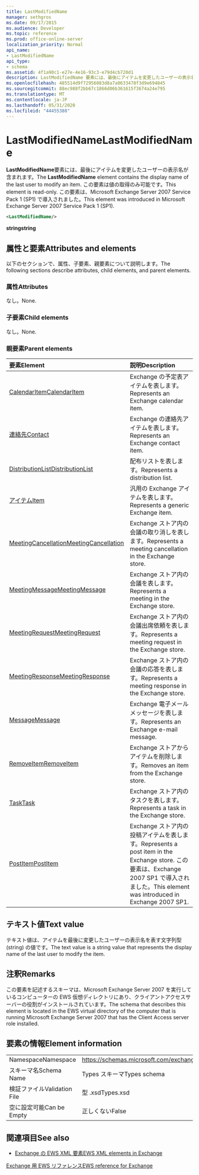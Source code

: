```yaml
---
title: LastModifiedName
manager: sethgros
ms.date: 09/17/2015
ms.audience: Developer
ms.topic: reference
ms.prod: office-online-server
localization_priority: Normal
api_name:
- LastModifiedName
api_type:
- schema
ms.assetid: 4f1a90c1-e27e-4e16-93c3-e79d4cb720d1
description: LastModifiedName 要素には、最後にアイテムを変更したユーザーの表示名が含まれます。 この要素は値の取得のみ可能です。 この要素は、Microsoft Exchange Server 2007 Service Pack 1 (SP1) で導入されました。
ms.openlocfilehash: 485514d9f72956083d8a7a0633478f3d9e694845
ms.sourcegitcommit: 88ec988f2bb67c1866d06b361615f3674a24e795
ms.translationtype: MT
ms.contentlocale: ja-JP
ms.lasthandoff: 05/31/2020
ms.locfileid: "44455388"
---
```

# <a name="lastmodifiedname"></a><span data-ttu-id="a6d6d-105">LastModifiedName</span><span class="sxs-lookup"><span data-stu-id="a6d6d-105">LastModifiedName</span></span>

<span data-ttu-id="a6d6d-106">**LastModifiedName**要素には、最後にアイテムを変更したユーザーの表示名が含まれます。</span><span class="sxs-lookup"><span data-stu-id="a6d6d-106">The **LastModifiedName** element contains the display name of the last user to modify an item.</span></span> <span data-ttu-id="a6d6d-107">この要素は値の取得のみ可能です。</span><span class="sxs-lookup"><span data-stu-id="a6d6d-107">This element is read-only.</span></span> <span data-ttu-id="a6d6d-108">この要素は、Microsoft Exchange Server 2007 Service Pack 1 (SP1) で導入されました。</span><span class="sxs-lookup"><span data-stu-id="a6d6d-108">This element was introduced in Microsoft Exchange Server 2007 Service Pack 1 (SP1).</span></span> 
  
```xml
<LastModifiedName/>
```

 <span data-ttu-id="a6d6d-109">**string**</span><span class="sxs-lookup"><span data-stu-id="a6d6d-109">**string**</span></span>
## <a name="attributes-and-elements"></a><span data-ttu-id="a6d6d-110">属性と要素</span><span class="sxs-lookup"><span data-stu-id="a6d6d-110">Attributes and elements</span></span>

<span data-ttu-id="a6d6d-111">以下のセクションで、属性、子要素、親要素について説明します。</span><span class="sxs-lookup"><span data-stu-id="a6d6d-111">The following sections describe attributes, child elements, and parent elements.</span></span>
  
### <a name="attributes"></a><span data-ttu-id="a6d6d-112">属性</span><span class="sxs-lookup"><span data-stu-id="a6d6d-112">Attributes</span></span>

<span data-ttu-id="a6d6d-113">なし。</span><span class="sxs-lookup"><span data-stu-id="a6d6d-113">None.</span></span>
  
### <a name="child-elements"></a><span data-ttu-id="a6d6d-114">子要素</span><span class="sxs-lookup"><span data-stu-id="a6d6d-114">Child elements</span></span>

<span data-ttu-id="a6d6d-115">なし。</span><span class="sxs-lookup"><span data-stu-id="a6d6d-115">None.</span></span>
  
### <a name="parent-elements"></a><span data-ttu-id="a6d6d-116">親要素</span><span class="sxs-lookup"><span data-stu-id="a6d6d-116">Parent elements</span></span>

|<span data-ttu-id="a6d6d-117">**要素**</span><span class="sxs-lookup"><span data-stu-id="a6d6d-117">**Element**</span></span>|<span data-ttu-id="a6d6d-118">**説明**</span><span class="sxs-lookup"><span data-stu-id="a6d6d-118">**Description**</span></span>|
|:-----|:-----|
|[<span data-ttu-id="a6d6d-119">CalendarItem</span><span class="sxs-lookup"><span data-stu-id="a6d6d-119">CalendarItem</span></span>](calendaritem.md) <br/> |<span data-ttu-id="a6d6d-120">Exchange の予定表アイテムを表します。</span><span class="sxs-lookup"><span data-stu-id="a6d6d-120">Represents an Exchange calendar item.</span></span>  <br/> |
|[<span data-ttu-id="a6d6d-121">連絡先</span><span class="sxs-lookup"><span data-stu-id="a6d6d-121">Contact</span></span>](contact.md) <br/> |<span data-ttu-id="a6d6d-122">Exchange の連絡先アイテムを表します。</span><span class="sxs-lookup"><span data-stu-id="a6d6d-122">Represents an Exchange contact item.</span></span>  <br/> |
|[<span data-ttu-id="a6d6d-123">DistributionList</span><span class="sxs-lookup"><span data-stu-id="a6d6d-123">DistributionList</span></span>](distributionlist.md) <br/> |<span data-ttu-id="a6d6d-124">配布リストを表します。</span><span class="sxs-lookup"><span data-stu-id="a6d6d-124">Represents a distribution list.</span></span>  <br/> |
|[<span data-ttu-id="a6d6d-125">アイテム</span><span class="sxs-lookup"><span data-stu-id="a6d6d-125">Item</span></span>](item.md) <br/> |<span data-ttu-id="a6d6d-126">汎用の Exchange アイテムを表します。</span><span class="sxs-lookup"><span data-stu-id="a6d6d-126">Represents a generic Exchange item.</span></span>  <br/> |
|[<span data-ttu-id="a6d6d-127">MeetingCancellation</span><span class="sxs-lookup"><span data-stu-id="a6d6d-127">MeetingCancellation</span></span>](meetingcancellation.md) <br/> |<span data-ttu-id="a6d6d-128">Exchange ストア内の会議の取り消しを表します。</span><span class="sxs-lookup"><span data-stu-id="a6d6d-128">Represents a meeting cancellation in the Exchange store.</span></span>  <br/> |
|[<span data-ttu-id="a6d6d-129">MeetingMessage</span><span class="sxs-lookup"><span data-stu-id="a6d6d-129">MeetingMessage</span></span>](meetingmessage.md) <br/> |<span data-ttu-id="a6d6d-130">Exchange ストア内の会議を表します。</span><span class="sxs-lookup"><span data-stu-id="a6d6d-130">Represents a meeting in the Exchange store.</span></span>  <br/> |
|[<span data-ttu-id="a6d6d-131">MeetingRequest</span><span class="sxs-lookup"><span data-stu-id="a6d6d-131">MeetingRequest</span></span>](meetingrequest.md) <br/> |<span data-ttu-id="a6d6d-132">Exchange ストア内の会議出席依頼を表します。</span><span class="sxs-lookup"><span data-stu-id="a6d6d-132">Represents a meeting request in the Exchange store.</span></span>  <br/> |
|[<span data-ttu-id="a6d6d-133">MeetingResponse</span><span class="sxs-lookup"><span data-stu-id="a6d6d-133">MeetingResponse</span></span>](meetingresponse.md) <br/> |<span data-ttu-id="a6d6d-134">Exchange ストア内の会議の応答を表します。</span><span class="sxs-lookup"><span data-stu-id="a6d6d-134">Represents a meeting response in the Exchange store.</span></span>  <br/> |
|[<span data-ttu-id="a6d6d-135">Message</span><span class="sxs-lookup"><span data-stu-id="a6d6d-135">Message</span></span>](message-ex15websvcsotherref.md) <br/> |<span data-ttu-id="a6d6d-136">Exchange 電子メールメッセージを表します。</span><span class="sxs-lookup"><span data-stu-id="a6d6d-136">Represents an Exchange e-mail message.</span></span>  <br/> |
|[<span data-ttu-id="a6d6d-137">RemoveItem</span><span class="sxs-lookup"><span data-stu-id="a6d6d-137">RemoveItem</span></span>](removeitem.md) <br/> |<span data-ttu-id="a6d6d-138">Exchange ストアからアイテムを削除します。</span><span class="sxs-lookup"><span data-stu-id="a6d6d-138">Removes an item from the Exchange store.</span></span>  <br/> |
|[<span data-ttu-id="a6d6d-139">Task</span><span class="sxs-lookup"><span data-stu-id="a6d6d-139">Task</span></span>](task.md) <br/> |<span data-ttu-id="a6d6d-140">Exchange ストア内のタスクを表します。</span><span class="sxs-lookup"><span data-stu-id="a6d6d-140">Represents a task in the Exchange store.</span></span>  <br/> |
|[<span data-ttu-id="a6d6d-141">PostItem</span><span class="sxs-lookup"><span data-stu-id="a6d6d-141">PostItem</span></span>](postitem.md) <br/> |<span data-ttu-id="a6d6d-142">Exchange ストア内の投稿アイテムを表します。</span><span class="sxs-lookup"><span data-stu-id="a6d6d-142">Represents a post item in the Exchange store.</span></span> <span data-ttu-id="a6d6d-143">この要素は、Exchange 2007 SP1 で導入されました。</span><span class="sxs-lookup"><span data-stu-id="a6d6d-143">This element was introduced in Exchange 2007 SP1.</span></span>  <br/> |
   
## <a name="text-value"></a><span data-ttu-id="a6d6d-144">テキスト値</span><span class="sxs-lookup"><span data-stu-id="a6d6d-144">Text value</span></span>

<span data-ttu-id="a6d6d-145">テキスト値は、アイテムを最後に変更したユーザーの表示名を表す文字列型 (string) の値です。</span><span class="sxs-lookup"><span data-stu-id="a6d6d-145">The text value is a string value that represents the display name of the last user to modify the item.</span></span>
  
## <a name="remarks"></a><span data-ttu-id="a6d6d-146">注釈</span><span class="sxs-lookup"><span data-stu-id="a6d6d-146">Remarks</span></span>

<span data-ttu-id="a6d6d-147">この要素を記述するスキーマは、Microsoft Exchange Server 2007 を実行しているコンピューターの EWS 仮想ディレクトリにあり、クライアントアクセスサーバーの役割がインストールされています。</span><span class="sxs-lookup"><span data-stu-id="a6d6d-147">The schema that describes this element is located in the EWS virtual directory of the computer that is running Microsoft Exchange Server 2007 that has the Client Access server role installed.</span></span>
  
## <a name="element-information"></a><span data-ttu-id="a6d6d-148">要素の情報</span><span class="sxs-lookup"><span data-stu-id="a6d6d-148">Element information</span></span>

|||
|:-----|:-----|
|<span data-ttu-id="a6d6d-149">Namespace</span><span class="sxs-lookup"><span data-stu-id="a6d6d-149">Namespace</span></span>  <br/> |https://schemas.microsoft.com/exchange/services/2006/types  <br/> |
|<span data-ttu-id="a6d6d-150">スキーマ名</span><span class="sxs-lookup"><span data-stu-id="a6d6d-150">Schema Name</span></span>  <br/> |<span data-ttu-id="a6d6d-151">Types スキーマ</span><span class="sxs-lookup"><span data-stu-id="a6d6d-151">Types schema</span></span>  <br/> |
|<span data-ttu-id="a6d6d-152">検証ファイル</span><span class="sxs-lookup"><span data-stu-id="a6d6d-152">Validation File</span></span>  <br/> |<span data-ttu-id="a6d6d-153">型 .xsd</span><span class="sxs-lookup"><span data-stu-id="a6d6d-153">Types.xsd</span></span>  <br/> |
|<span data-ttu-id="a6d6d-154">空に設定可能</span><span class="sxs-lookup"><span data-stu-id="a6d6d-154">Can be Empty</span></span>  <br/> |<span data-ttu-id="a6d6d-155">正しくない</span><span class="sxs-lookup"><span data-stu-id="a6d6d-155">False</span></span>  <br/> |
   
## <a name="see-also"></a><span data-ttu-id="a6d6d-156">関連項目</span><span class="sxs-lookup"><span data-stu-id="a6d6d-156">See also</span></span>



- [<span data-ttu-id="a6d6d-157">Exchange の EWS XML 要素</span><span class="sxs-lookup"><span data-stu-id="a6d6d-157">EWS XML elements in Exchange</span></span>](ews-xml-elements-in-exchange.md)
  
[<span data-ttu-id="a6d6d-158">Exchange 用 EWS リファレンス</span><span class="sxs-lookup"><span data-stu-id="a6d6d-158">EWS reference for Exchange</span></span>](ews-reference-for-exchange.md)

